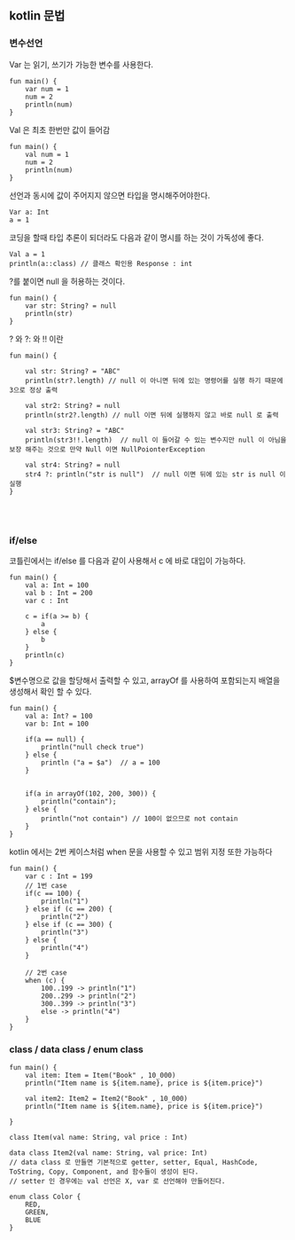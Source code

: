 
## kotlin 문법


### 변수선언 
Var 는 읽기, 쓰기가 가능한 변수를 사용한다. 
```
fun main() {
    var num = 1 
    num = 2
    println(num)
}
```

Val 은  최초 한번만 값이 들어감
```
fun main() {
    val num = 1
    num = 2
    println(num)
}
```

선언과 동시에 값이 주어지지 않으면 타입을 명시해주어야한다. 
```
Var a: Int
a = 1
```

코딩을 할때 타입 추론이 되더라도 다음과 같이 명시를 하는 것이 가독성에 좋다.
```
Val a = 1
println(a::class) // 클래스 확인용 Response : int
```

?를 붙이면 null 을 허용하는 것이다. 
```
fun main() {
    var str: String? = null
    println(str)
}
```
? 와 ?: 와 !! 이란 
```
fun main() {

    val str: String? = "ABC"
    println(str?.length) // null 이 아니면 뒤에 있는 명령어를 실행 하기 때문에 3으로 정상 출력
    
    val str2: String? = null
    println(str2?.length) // null 이면 뒤에 실행하지 않고 바로 null 로 출력
    
    val str3: String? = "ABC"
    println(str3!!.length)	// null 이 들어갈 수 있는 변수지만 null 이 아님을 보장 해주는 것으로 만약 Null 이면 NullPoionterException
    
    val str4: String? = null
    str4 ?: println("str is null")	// null 이면 뒤에 있는 str is null 이 실행 
}
```
<br>
<br>

### if/else
코틀린에서는 if/else 를 다음과 같이 사용해서 c 에 바로 대입이 가능하다. 
```
fun main() {
    val a: Int = 100
    val b : Int = 200
    var c : Int
    
    c = if(a >= b) {
        a
    } else {
        b
    }
    println(c)
}
```
$변수명으로 값을 할당해서 출력할 수 있고, arrayOf 를 사용하여 포함되는지 배열을 생성해서 확인 할 수 있다. 
```
fun main() {
    val a: Int? = 100
    var b: Int = 100
    
    if(a == null) {
        println("null check true")
    } else {
        println ("a = $a")	// a = 100
    }
    
    
    if(a in arrayOf(102, 200, 300)) {
        println("contain");
    } else {
        println("not contain") // 100이 없으므로 not contain 
    }
}
```
kotlin 에서는 2번 케이스처럼 when 문을 사용할 수 있고 범위 지정 또한 가능하다 
```
fun main() {
    var c : Int = 199
    // 1번 case
    if(c == 100) {
        println("1")
    } else if (c == 200) {
        println("2")
    } else if (c == 300) {
        println("3")
    } else {
        println("4")
    }

    // 2번 case
    when (c) {
        100..199 -> println("1")
        200..299 -> println("2")
        300..399 -> println("3")
        else -> println("4")
    }
}
```

### class / data class / enum class
```
fun main() {
    val item: Item = Item("Book" , 10_000)
    println("Item name is ${item.name}, price is ${item.price}")
    
    val item2: Item2 = Item2("Book" , 10_000)
    println("Item name is ${item.name}, price is ${item.price}")
    
}

class Item(val name: String, val price : Int)

data class Item2(val name: String, val price: Int)
// data class 로 만들면 기본적으로 getter, setter, Equal, HashCode, ToString, Copy, Component, and 함수들이 생성이 된다.
// setter 인 경우에는 val 선언은 X, var 로 선언해야 만들어진다. 

enum class Color {
    RED,
    GREEN,
    BLUE
}
```






























